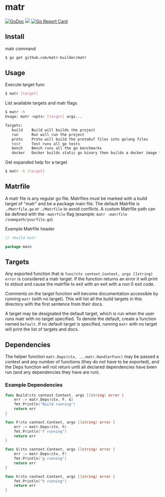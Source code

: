 # matr

[![GoDoc](https://godoc.org/github.com/matr-builder/matr?status.svg)](https://godoc.org/github.com/matr-builder/matr)
![](https://img.shields.io/badge/license-MIT-blue.svg)
[![Go Report Card](https://goreportcard.com/badge/github.com/matr-builder/matr)](https://goreportcard.com/report/github.com/matr-builder/matr)

## Install

matr command

```bash
$ go get github.com/matr-builder/matr
```

## Usage

Execute target func

```bash
$ matr [target]
```

List available targets and matr flags

```bash
$ matr -h
Usage: matr <opts> [target] args...

Targets:
   build    Build will builds the project
   run      Run will run the project
   proto    Proto will build the protobuf files into golang files
   test     Test runs all go tests
   bench    Bench runs all the go benchmarks
   docker   Docker builds static go binary then builds a docker image for it
```

Get expanded help for a target

```bash
$ matr -h [target]
```

## Matrfile

A matr file is any regular go file. Matrfiles must be marked with a build target of "matr"
and be a package main file. The default Matrfile is `./Matrfile.go` or `./Matrfile` to avoid
conflicts. A custom Matrfile path can be defined with the `-matrfile` flag (example: `matr -matrfile /somepath/yourfile.go`)

Example Matrfile header

```go
// +build matr

package main
```

## Targets

Any exported function that is `func(ctx context.Context, args []string) error` is considered a
matr target. If the function returns an error it will print to stdout and cause the matrfile
to exit with an exit with a non 0 exit code.

Comments on the target function will become documentation accessible by running
`matr` (with no target). This will list all the build targets in this directory with the first
sentence from their docs.

A target may be designated the default target, which is run when the user runs
matr with no target specified. To denote the default, create a function named `Default`.
If no default target is specified, running `matr` with no target will print the list of targets
and docs.

## Dependencies

The helper function `matr.Deps(ctx, ...matr.HandlerFunc)` may be passed a context and any number of
functions (they do not have to be exported), and the Deps function will not return until all
declared dependencies have been run (and any dependencies they have are run).

### Example Dependencies

```go
func Build(ctx context.Context, args []string) error {
    err := matr.Deps(ctx, F, G)
    fmt.Println("Build running")
    return err
}

func F(ctx context.Context, args []string) error {
    err := matr.Deps(ctx, h)
    fmt.Println("f running")
    return err
}

func G(ctx context.Context, args []string) error {
    err := matr.Deps(ctx, F)
    fmt.Println("g running")
    return err
}

func h(ctx context.Context, args []string) error {
    fmt.Println("h running")
    return err
}
```
